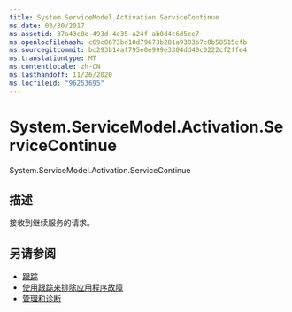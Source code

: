 ```yaml
---
title: System.ServiceModel.Activation.ServiceContinue
ms.date: 03/30/2017
ms.assetid: 37a43c8e-493d-4e35-a24f-ab0d4c6d5ce7
ms.openlocfilehash: c69c8673bd10d79673b281a9303b7c8b58515cfb
ms.sourcegitcommit: bc293b14af795e0e999e3304dd40c0222cf2ffe4
ms.translationtype: MT
ms.contentlocale: zh-CN
ms.lasthandoff: 11/26/2020
ms.locfileid: "96253695"
---
```

# <a name="systemservicemodelactivationservicecontinue"></a>System.ServiceModel.Activation.ServiceContinue

System.ServiceModel.Activation.ServiceContinue  
  
## <a name="description"></a>描述  

 接收到继续服务的请求。  
  
## <a name="see-also"></a>另请参阅

- [跟踪](index.md)
- [使用跟踪来排除应用程序故障](using-tracing-to-troubleshoot-your-application.md)
- [管理和诊断](../index.md)
